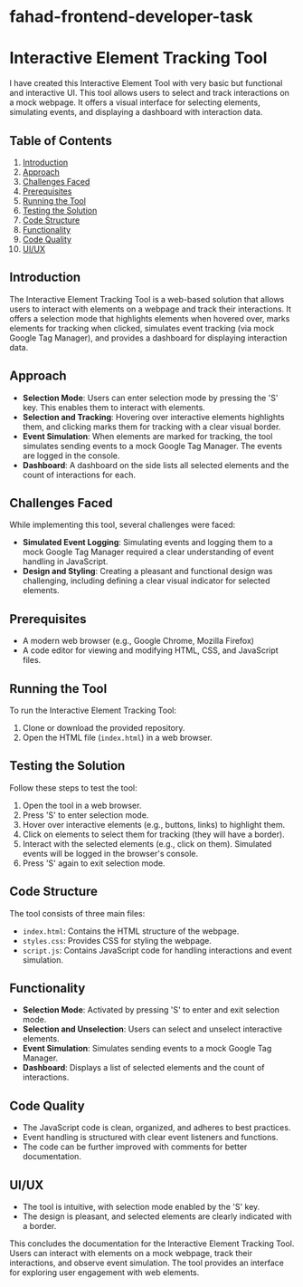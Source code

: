 # fahad-frontend-developer-task

# Interactive Element Tracking Tool

I have created this Interactive Element Tool with very basic but functional and interactive UI. This tool allows users to select and track interactions on a mock webpage. It offers a visual interface for selecting elements, simulating events, and displaying a dashboard with interaction data.

## Table of Contents

1. [Introduction](#introduction)
2. [Approach](#approach)
3. [Challenges Faced](#challenges-faced)
4. [Prerequisites](#prerequisites)
5. [Running the Tool](#running-the-tool)
6. [Testing the Solution](#testing-the-solution)
7. [Code Structure](#code-structure)
8. [Functionality](#functionality)
9. [Code Quality](#code-quality)
10. [UI/UX](#uiux)

## Introduction

The Interactive Element Tracking Tool is a web-based solution that allows users to interact with elements on a webpage and track their interactions. It offers a selection mode that highlights elements when hovered over, marks elements for tracking when clicked, simulates event tracking (via mock Google Tag Manager), and provides a dashboard for displaying interaction data.

## Approach

- **Selection Mode**: Users can enter selection mode by pressing the 'S' key. This enables them to interact with elements.
- **Selection and Tracking**: Hovering over interactive elements highlights them, and clicking marks them for tracking with a clear visual border.
- **Event Simulation**: When elements are marked for tracking, the tool simulates sending events to a mock Google Tag Manager. The events are logged in the console.
- **Dashboard**: A dashboard on the side lists all selected elements and the count of interactions for each.

## Challenges Faced

While implementing this tool, several challenges were faced:

- **Simulated Event Logging**: Simulating events and logging them to a mock Google Tag Manager required a clear understanding of event handling in JavaScript.
- **Design and Styling**: Creating a pleasant and functional design was challenging, including defining a clear visual indicator for selected elements.

## Prerequisites

- A modern web browser (e.g., Google Chrome, Mozilla Firefox)
- A code editor for viewing and modifying HTML, CSS, and JavaScript files.

## Running the Tool

To run the Interactive Element Tracking Tool:

1. Clone or download the provided repository.
2. Open the HTML file (`index.html`) in a web browser.

## Testing the Solution

Follow these steps to test the tool:

1. Open the tool in a web browser.
2. Press 'S' to enter selection mode.
3. Hover over interactive elements (e.g., buttons, links) to highlight them.
4. Click on elements to select them for tracking (they will have a border).
5. Interact with the selected elements (e.g., click on them). Simulated events will be logged in the browser's console.
6. Press 'S' again to exit selection mode.

## Code Structure

The tool consists of three main files:

- `index.html`: Contains the HTML structure of the webpage.
- `styles.css`: Provides CSS for styling the webpage.
- `script.js`: Contains JavaScript code for handling interactions and event simulation.

## Functionality

- **Selection Mode**: Activated by pressing 'S' to enter and exit selection mode.
- **Selection and Unselection**: Users can select and unselect interactive elements.
- **Event Simulation**: Simulates sending events to a mock Google Tag Manager.
- **Dashboard**: Displays a list of selected elements and the count of interactions.

## Code Quality

- The JavaScript code is clean, organized, and adheres to best practices.
- Event handling is structured with clear event listeners and functions.
- The code can be further improved with comments for better documentation.

## UI/UX

- The tool is intuitive, with selection mode enabled by the 'S' key.
- The design is pleasant, and selected elements are clearly indicated with a border.

This concludes the documentation for the Interactive Element Tracking Tool. Users can interact with elements on a mock webpage, track their interactions, and observe event simulation. The tool provides an interface for exploring user engagement with web elements.
